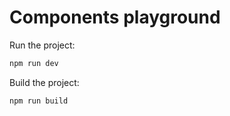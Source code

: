 # Components playground

Run the project:

```sh
npm run dev
```

Build the project:

```sh
npm run build
```
